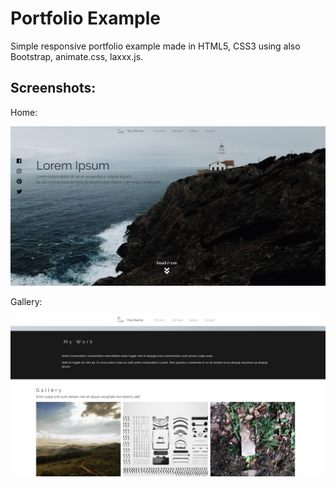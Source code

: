 # Portfolio Example
Simple responsive portfolio example made in HTML5, CSS3 using also Bootstrap, animate.css, laxxx.js.


## Screenshots:
Home:

![Homepage](/screenshots/home.jpg)

Gallery:

![Gallery](/screenshots/gallery.jpg)